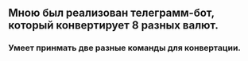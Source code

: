 ## Мною был реализован телеграмм-бот, который конвертирует 8 разных валют.
### Умеет принмать две разные команды для конвертации. 
